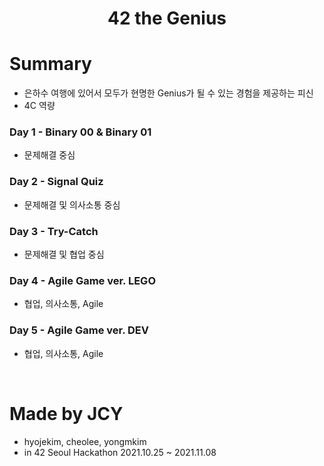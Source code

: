 <h1 align="center">42 the Genius</h1>
  
# Summary
- 은하수 여행에 있어서 모두가 현명한 Genius가 될 수 있는 경험을 제공하는 피신
- 4C 역량

### Day 1 - Binary 00 & Binary 01
- 문제해결 중심

### Day 2 - Signal Quiz
- 문제해결 및 의사소통 중심

### Day 3 - Try-Catch
- 문제해결 및 협업 중심

### Day 4 - Agile Game ver. LEGO
- 협업, 의사소통, Agile

### Day 5 - Agile Game ver. DEV
- 협업, 의사소통, Agile

<br/>

# Made by JCY
- hyojekim, cheolee, yongmkim
- in 42 Seoul Hackathon 2021.10.25 ~ 2021.11.08
